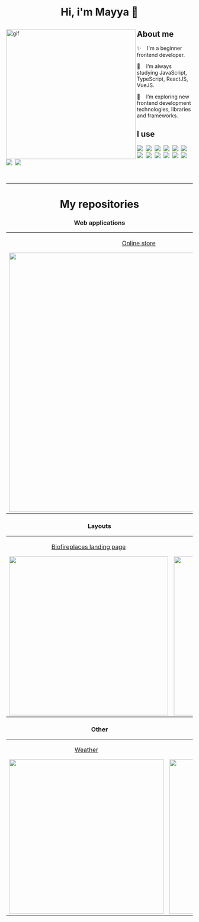 <h1 align="center">Hi, i'm Mayya 👋</h1>

<div>
<img align="left" height="350" alt="gif" src="https://user-images.githubusercontent.com/99616798/231207589-c980181f-84fb-4f97-bd44-e7ec8cdecdf2.gif"/>

<h2>About me</h2>
  
<p>✨ &nbsp;&nbsp; I'm a beginner frontend developer.</p>

<p>🌱 &nbsp;&nbsp; I’m always studying JavaScript, TypeScript, ReactJS, VueJS.</p>

<p>👀 &nbsp;&nbsp; I’m exploring new frontend development technologies, libraries and frameworks.</p>

<h2>I use</h2>
<p>
   <img src="https://img.shields.io/badge/HTML5-E34F26?style=for-the-badge&logo=html5&logoColor=white" />&nbsp;
   <img src="https://img.shields.io/badge/CSS3-1572B6?style=for-the-badge&logo=css3&logoColor=white" />&nbsp;
   <img src="https://img.shields.io/badge/Sass-CC6699?style=for-the-badge&logo=sass&logoColor=white" />&nbsp;
   <img src="https://img.shields.io/badge/JavaScript-F7DF1E?style=for-the-badge&logo=javascript&logoColor=black" />&nbsp;
   <img src="https://img.shields.io/badge/TypeScript-007ACC?style=for-the-badge&logo=typescript&logoColor=white" />&nbsp;
   <img src="https://img.shields.io/badge/Vue.js%20-%23F7DF1E.svg?&style=for-the-badge&logo=vue.js&color=54e3a4" />&nbsp;
   <img src="https://img.shields.io/badge/react%20-%23F7DF1E.svg?&style=for-the-badge&logo=react&color=009fd0" />&nbsp;
   <img src="https://img.shields.io/badge/Redux-593D88?style=for-the-badge&logo=redux&logoColor=white" />&nbsp;
   <img src="https://img.shields.io/badge/npm-CB3837?style=for-the-badge&logo=npm&logoColor=white">&nbsp;
   <img src="https://img.shields.io/badge/Node.js-339933?style=for-the-badge&logo=nodedotjs&logoColor=white">&nbsp;
   <img src="https://img.shields.io/badge/MongoDB-4EA94B?style=for-the-badge&logo=mongodb&logoColor=white" />&nbsp;
   <img src="https://img.shields.io/badge/SQLite-07405E?style=for-the-badge&logo=sqlite&logoColor=white" />&nbsp;
   <img src="https://img.shields.io/badge/-Sql%20Server-CC2927?style=for-the-badge&logo=microsoft-sql-server&logoColor=ffffff" />&nbsp;
   <img src="https://img.shields.io/badge/Figma%20-%23F7DF1E.svg?&style=for-the-badge&logo=figma&logoColor=white&color=A259FF" />&nbsp;
</p> 
</div>

<br>

***

<h1 align="center">My repositories</h1>

<h3 align="center">Web applications</h3>
<table width="100%" >
 <tr>
  <td width="25%" valign="top" align="center">
    <a href="https://github.com/safym/sultan-shop">
      <p align="center">Online store</p>
      <img width="700" src="https://user-images.githubusercontent.com/99616798/231538037-bd91a5fe-fe47-4ca9-8bec-968c7a6f0a3f.jpg">
    </a>
  </td>
  <td width="25%" valign="top" align="center">      
    <a href="https://github.com/safym/git-repo-search">
      <p align="center">Github Repo search</p>
      <img width="700" src="https://user-images.githubusercontent.com/99616798/231538492-056eb155-d1cf-465a-81fc-81c9f02f3487.png">
    </a>
  </td>
  <td width="25%" valign="top" align="center">
    <a href="https://github.com/safym/comments">
      <p align="center">Comments block</p>
      <img width="700" src="https://user-images.githubusercontent.com/99616798/231536085-9c21ecb2-4724-4822-bf75-e15f745183f4.png">
    </a>    
  </td>
  <td width="25%" valign="top" align="center">
    <a href="https://github.com/safym/onpoint">
      <p align="center">Slide presentation</p>
      <img width="700" src="https://user-images.githubusercontent.com/99616798/236990046-b1f58efd-043a-4b92-ba96-e4092785c984.png">
    </a>    
  </td>
 </tr>
</table>

<h3 align="center">Layouts</h3>
<table width="100%">
  <tr>
  <td width="25%" valign="top" align="center">
    <a href="https://github.com/safym/elite-fire">
      <p align="center">Biofireplaces landing page</p>
     <img width="429" src="https://user-images.githubusercontent.com/99616798/231548073-3ed86f28-199c-491b-bb28-21ad7d197bb8.png">
    </a>
  </td>
  <td width="25%" valign="top" align="center">
    <a href="https://github.com/safym/conquest">
      <p align="center">Watch landing page</p>
      <img width="429" src="https://user-images.githubusercontent.com/99616798/231548089-fbf87ef4-8c7f-4325-b5d6-243b0fa77bd3.png">
    </a>
  </td>
  <td width="25%" valign="top" align="center">      
    <a href="https://github.com/safym/funBox-task">
      <p align="center">Product items page</p>
      <img src="https://user-images.githubusercontent.com/99616798/231541972-0126d865-adfa-4ddf-913b-bb71c781a6cb.png">
    </a>
  </td>
  <td width="25%" valign="top" align="center">      
    <a href="https://github.com/safym/amocrm-layout">
      <p align="center">WELBEX landing</p>
      <img src="https://user-images.githubusercontent.com/99616798/236990811-4469945f-1e0d-45ae-a6c0-f87083e8b096.png">
    </a>
  </td>
 </tr>
</table>
  
<h3 align="center">Other</h3>
<table width="100%" >
  <tr>
  <td width="33%" valign="top" align="center">
    <a href="https://github.com/safym/weather-app-vue">
      <p align="center">Weather</p>
   <img width="417" src="https://user-images.githubusercontent.com/99616798/231545915-1b75a24a-6a25-46d9-84cb-c59b5d98c1ad.png">
    </a>
  </td>
  <td width="33%" valign="top" align="center">
    <a href="https://github.com/safym/calico-jack">
      <p align="center">Game: Calicojack</p>
      <img width="417" src="https://user-images.githubusercontent.com/99616798/231545873-c2bec42e-912d-453b-9372-5a3431fcd256.png">
    </a>
  </td>
  <td width="33%" valign="top" align="center">      
    <a href="https://github.com/safym/2048-JS">
      <p align="center">Game: 2048</p>
      <img width="417" src="https://user-images.githubusercontent.com/99616798/231545904-76402c49-0335-4d56-b07e-acd91d4984b3.png">
    </a>
  </td>
 </tr>
  
</table>
